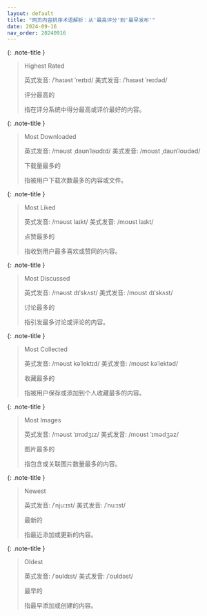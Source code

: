 ```yaml
---
layout: default
title: "网页内容排序术语解析：从'最高评分'到'最早发布'"
date: 2024-09-16
nav_order: 20240916
---
```



{: .note-title }
> Highest Rated
> 
> 英式发音: /ˈhaɪəst ˈreɪtɪd/ 美式发音: /ˈhaɪəst ˈreɪdəd/
> 
> 评分最高的
> 
> 指在评分系统中得分最高或评价最好的内容。

{: .note-title }
> Most Downloaded
> 
> 英式发音: /məʊst ˌdaʊnˈləʊdɪd/ 美式发音: /moʊst ˌdaʊnˈloʊdəd/
> 
> 下载量最多的
> 
> 指被用户下载次数最多的内容或文件。

{: .note-title }
> Most Liked
> 
> 英式发音: /məʊst laɪkt/ 美式发音: /moʊst laɪkt/
>
> 点赞最多的
>
> 指收到用户最多喜欢或赞同的内容。

{: .note-title }
> Most Discussed
> 
> 英式发音: /məʊst dɪˈskʌst/ 美式发音: /moʊst dɪˈskʌst/
>
> 讨论最多的
>
> 指引发最多讨论或评论的内容。

{: .note-title }
> Most Collected
> 
> 英式发音: /məʊst kəˈlektɪd/ 美式发音: /moʊst kəˈlektəd/
>
> 收藏最多的
>
> 指被用户保存或添加到个人收藏最多的内容。

{: .note-title }
> Most Images
> 
> 英式发音: /məʊst ˈɪmɪdʒɪz/ 美式发音: /moʊst ˈɪmədʒəz/
>
> 图片最多的
>
> 指包含或关联图片数量最多的内容。

{: .note-title }
> Newest
> 
> 英式发音: /ˈnjuːɪst/ 美式发音: /ˈnuːɪst/
>
> 最新的
>
> 指最近添加或更新的内容。

{: .note-title }
> Oldest
> 
> 英式发音: /ˈəʊldɪst/ 美式发音: /ˈoʊldəst/
>
> 最早的
>
> 指最早添加或创建的内容。
